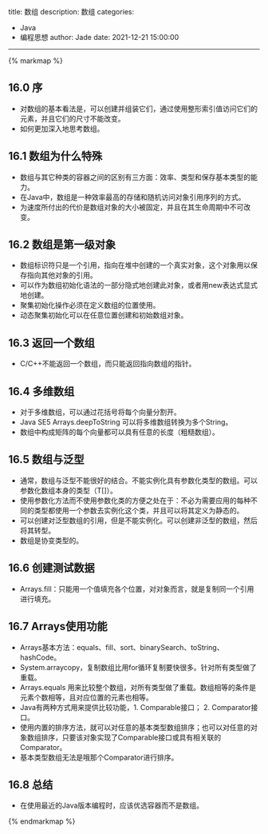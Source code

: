 title: 数组
description: 数组
categories: 
  - Java
  - 编程思想
author: Jade
date: 2021-12-21 15:00:00
---

{% markmap %}

## 16.0 序
- 对数组的基本看法是，可以创建并组装它们，通过使用整形索引值访问它们的元素，并且它们的尺寸不能改变。
- 如何更加深入地思考数组。

## 16.1 数组为什么特殊
- 数组与其它种类的容器之间的区别有三方面：效率、类型和保存基本类型的能力。
- 在Java中，数组是一种效率最高的存储和随机访问对象引用序列的方式。
- 为速度所付出的代价是数组对象的大小被固定，并且在其生命周期中不可改变。

## 16.2 数组是第一级对象
- 数组标识符只是一个引用，指向在堆中创建的一个真实对象，这个对象用以保存指向其他对象的引用。
- 可以作为数组初始化语法的一部分隐式地创建此对象，或者用new表达式显式地创建。
- 聚集初始化操作必须在定义数组的位置使用。
- 动态聚集初始化可以在任意位置创建和初始数组对象。

## 16.3 返回一个数组
- C/C++不能返回一个数组，而只能返回指向数组的指针。

## 16.4 多维数组
- 对于多维数组，可以通过花括号将每个向量分割开。
- Java SE5 Arrays.deepToString 可以将多维数组转换为多个String。
- 数组中构成矩阵的每个向量都可以具有任意的长度（粗糙数组）。

## 16.5 数组与泛型
- 通常，数组与泛型不能很好的结合。不能实例化具有参数化类型的数组。可以参数化数组本身的类型（T[]）。
- 使用参数化方法而不使用参数化类的方便之处在于：不必为需要应用的每种不同的类型都使用一个参数去实例化这个类，并且可以将其定义为静态的。
- 可以创建对泛型数组的引用，但是不能实例化。可以创建非泛型的数组，然后将其转型。
- 数组是协变类型的。

## 16.6 创建测试数据
- Arrays.fill：只能用一个值填充各个位置，对对象而言，就是复制同一个引用进行填充。

## 16.7 Arrays使用功能
- Arrays基本方法：equals、fill、sort、binarySearch、toString、hashCode。
- System.arraycopy，复制数组比用for循环复制要快很多。针对所有类型做了重载。
- Arrays.equals 用来比较整个数组，对所有类型做了重载。数组相等的条件是元素个数相等，且对应位置的元素也相等。
- Java有两种方式用来提供比较功能，1. Comparable接口； 2. Comparator接口。
- 使用内置的排序方法，就可以对任意的基本类型数组排序；也可以对任意的对象数组排序，只要该对象实现了Comparable接口或具有相关联的Comparator。
- 基本类型数组无法是哦那个Comparator进行排序。

## 16.8 总结
- 在使用最近的Java版本编程时，应该优选容器而不是数组。

{% endmarkmap %}